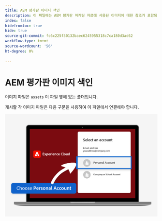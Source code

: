 ```yaml
---
title: AEM 평가판 이미지 색인
description: 이 파일에는 AEM 평가판 마케팅 자료에 사용된 이미지에 대한 참조가 포함되어 있습니다.
index: false
hidefromtoc: true
hide: true
source-git-commit: fc6c225f30132baec6245955318c7ca180d3ad62
workflow-type: tm+mt
source-wordcount: '56'
ht-degree: 0%

---
```



# AEM 평가판 이미지 색인

이미지 파일은 `assets` 이 파일 옆에 있는 폴더입니다.

게시할 각 이미지 파일은 다음 구문을 사용하여 이 파일에서 연결해야 합니다.

![체험판 준비 이메일 이미지 개인 계정](./assets/select-personal-account.png)
